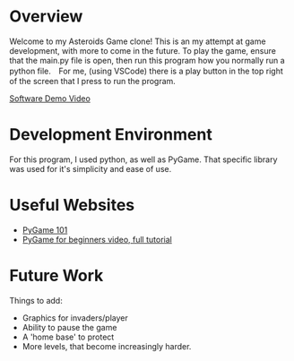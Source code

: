 # Overview

Welcome to my Asteroids Game clone! This is an my attempt at game development, with more to come in the future. To play the game, ensure that the main.py file is open, then run this program how you normally run a python file.　For me, (using VSCode) there is a play button in the top right of the screen that I press to run the program.


[Software Demo Video](http://youtube.link.goes.here)

# Development Environment

For this program, I used python, as well as PyGame. That specific library was used for it's simplicity and ease of use.

# Useful Websites

* [PyGame 101](https://www.101computing.net/getting-started-with-pygame/)
* [PyGame for beginners video, full tutorial](https://youtu.be/AY9MnQ4x3zk?si=TR7zRnIlSae4FTET)

# Future Work
Things to add:
* Graphics for invaders/player
* Ability to pause the game
* A 'home base' to protect
* More levels, that become increasingly harder.